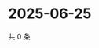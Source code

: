 # 2025-06-25

共 0 条

<!-- BEGIN ZHIHUVIDEO -->
<!-- 最后更新时间 Wed Jun 25 2025 23:13:10 GMT+0800 (China Standard Time) -->

<!-- END ZHIHUVIDEO -->
